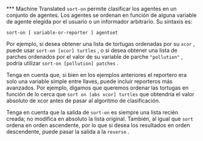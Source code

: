 ﻿*** Machine Translated
`sort-on` permite clasificar los agentes en un conjunto de agentes. Los agentes se ordenan en función de alguna variable de agente elegida por el usuario o un informador arbitrario. Su sintaxis es:

`sort-on [ variable-or-reporter ] agentset`

Por ejemplo, si desea obtener una lista de tortugas ordenadas por su `xcor` , puede usar `sort-on [xcor] turtles` , o si desea obtener una lista de parches ordenados por el valor de su variable de parche `"pollution"` , podría utilizar `sort-on [pollution] patches` .

Tenga en cuenta que, si bien en los ejemplos anteriores el reportero era solo una variable simple entre llaves, puede incluir reporteros más avanzados. Por ejemplo, digamos que queremos ordenar las tortugas en función de lo cerca que `sort on [abs xcor] turtles` que obtendría el valor absoluto de xcor antes de pasar al algoritmo de clasificación.

Tenga en cuenta que la salida de `sort-on` es siempre una lista recién creada; no modifica en absoluto la lista original. También, al igual que `sort` ordena en orden ascendente, por lo que si desea los resultados en orden descendente, puede pasar la salida a la `reverse` .